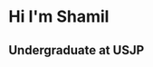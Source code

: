    <h1> Hi I'm Shamil </h1>
   <h2> Undergraduate at USJP </h2>

<!--
**ShamilNirash/ShamilNirash** is a ✨ _special_ ✨ repository because its `README.md` (this file) appears on your GitHub profile.

Here are some ideas to get you started:

- 🎓 I’m Undergraduate at University of Sri Jayewardenepura  
- 🌱 I’m currently learning <b>FULL STACK DEVELOPMENT.<b>
- 📫 Reach me via <a>shamilnirash@gmail.com </a>


-->
